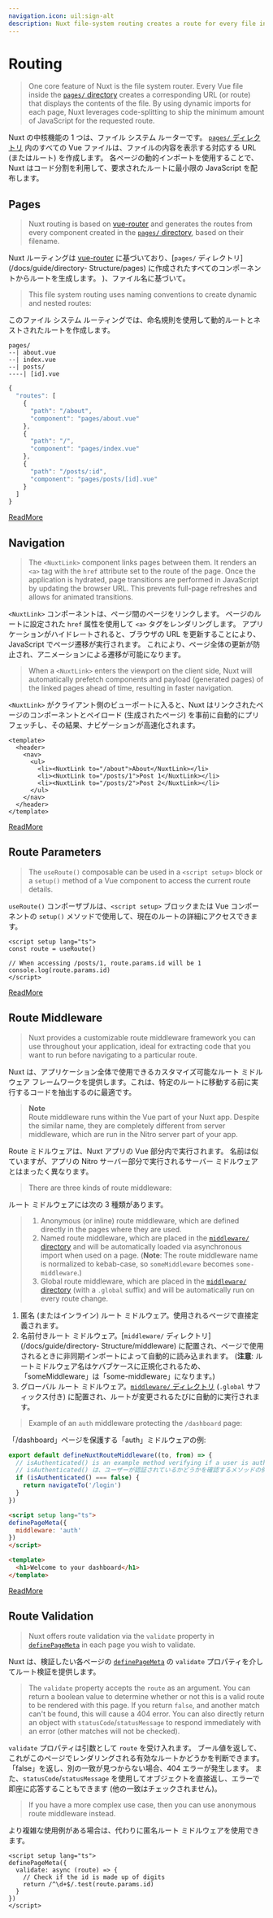 ```yaml
---
navigation.icon: uil:sign-alt
description: Nuxt file-system routing creates a route for every file in the pages/ directory.
---
```

# Routing

> One core feature of Nuxt is the file system router. Every Vue file inside the [`pages/` directory](/docs/guide/directory-structure/pages) creates a corresponding URL (or route) that displays the contents of the file. By using dynamic imports for each page, Nuxt leverages code-splitting to ship the minimum amount of JavaScript for the requested route.

Nuxt の中核機能の 1 つは、ファイル システム ルーターです。 [`pages/` ディレクトリ](/docs/guide/directory-struction/pages) 内のすべての Vue ファイルは、ファイルの内容を表示する対応する URL (またはルート) を作成します。 各ページの動的インポートを使用することで、Nuxt はコード分割を利用して、要求されたルートに最小限の JavaScript を配布します。

## Pages

> Nuxt routing is based on [vue-router](https://router.vuejs.org/) and generates the routes from every component created in the [`pages/` directory](/docs/guide/directory-structure/pages), based on their filename.

Nuxt ルーティングは [vue-router](https://router.vuejs.org/) に基づいており、[`pages/` ディレクトリ](/docs/guide/directory- Structure/pages) に作成されたすべてのコンポーネントからルートを生成します。 )、ファイル名に基づいて。

> This file system routing uses naming conventions to create dynamic and nested routes:

このファイル システム ルーティングでは、命名規則を使用して動的ルートとネストされたルートを作成します。


```text [pages/ directory]
pages/
--| about.vue
--| index.vue
--| posts/
----| [id].vue
```

```js [Generated Router file]
{
  "routes": [
    {
      "path": "/about",
      "component": "pages/about.vue"
    },
    {
      "path": "/",
      "component": "pages/index.vue"
    },
    {
      "path": "/posts/:id",
      "component": "pages/posts/[id].vue"
    }
  ]
}
```


[ReadMore](/docs/guide/directory-structure/pages)

## Navigation

> The `<NuxtLink>` component links pages between them. It renders an `<a>` tag with the `href` attribute set to the route of the page. Once the application is hydrated, page transitions are performed in JavaScript by updating the browser URL. This prevents full-page refreshes and allows for animated transitions.

`<NuxtLink>` コンポーネントは、ページ間のページをリンクします。 ページのルートに設定された `href` 属性を使用して `<a>` タグをレンダリングします。 アプリケーションがハイドレートされると、ブラウザの URL を更新することにより、JavaScript でページ遷移が実行されます。 これにより、ページ全体の更新が防止され、アニメーションによる遷移が可能になります。

> When a `<NuxtLink>` enters the viewport on the client side, Nuxt will automatically prefetch components and payload (generated pages) of the linked pages ahead of time, resulting in faster navigation.

`<NuxtLink>` がクライアント側のビューポートに入ると、Nuxt はリンクされたページのコンポーネントとペイロード (生成されたページ) を事前に自動的にプリフェッチし、その結果、ナビゲーションが高速化されます。

```vue [pages/app.vue]
<template>
  <header>
    <nav>
      <ul>
        <li><NuxtLink to="/about">About</NuxtLink></li>
        <li><NuxtLink to="/posts/1">Post 1</NuxtLink></li>
        <li><NuxtLink to="/posts/2">Post 2</NuxtLink></li>
      </ul>
    </nav>
  </header>
</template>
```

[ReadMore](/docs/api/components/nuxt-link)

## Route Parameters

> The `useRoute()` composable can be used in a `<script setup>` block or a `setup()` method of a Vue component to access the current route details.

`useRoute()` コンポーザブルは、`<script setup>` ブロックまたは Vue コンポーネントの `setup()` メソッドで使用して、現在のルートの詳細にアクセスできます。

```vue [pages/posts/[id\\].vue]
<script setup lang="ts">
const route = useRoute()

// When accessing /posts/1, route.params.id will be 1
console.log(route.params.id)
</script>
```

[ReadMore](/docs/api/composables/use-route)

## Route Middleware

> Nuxt provides a customizable route middleware framework you can use throughout your application, ideal for extracting code that you want to run before navigating to a particular route.

Nuxt は、アプリケーション全体で使用できるカスタマイズ可能なルート ミドルウェア フレームワークを提供します。これは、特定のルートに移動する前に実行するコードを抽出するのに最適です。


> **Note**  
> Route middleware runs within the Vue part of your Nuxt app. Despite the similar name, they are completely different from server middleware, which are run in the Nitro server part of your app.

Route ミドルウェアは、Nuxt アプリの Vue 部分内で実行されます。 名前は似ていますが、アプリの Nitro サーバー部分で実行されるサーバー ミドルウェアとはまったく異なります。

> There are three kinds of route middleware:

ルート ミドルウェアには次の 3 種類があります。

> 1. Anonymous (or inline) route middleware, which are defined directly in the pages where they are used.
> 2. Named route middleware, which are placed in the [`middleware/` directory](/docs/guide/directory-structure/middleware) and will be automatically loaded via asynchronous import when used on a page. (**Note**: The route middleware name is normalized to kebab-case, so `someMiddleware` becomes `some-middleware`.)
> 3. Global route middleware, which are placed in the [`middleware/` directory](/docs/guide/directory-structure/middleware) (with a `.global` suffix) and will be automatically run on every route change.

1. 匿名 (またはインライン) ルート ミドルウェア。使用されるページで直接定義されます。
2. 名前付きルート ミドルウェア。[`middleware/` ディレクトリ](/docs/guide/directory- Structure/middleware) に配置され、ページで使用されるときに非同期インポートによって自動的に読み込まれます。 (**注意**: ルートミドルウェア名はケバブケースに正規化されるため、「someMiddleware」は「some-middleware」になります。)
3. グローバル ルート ミドルウェア。[`middleware/` ディレクトリ](/docs/guide/directory-struction/middleware) (`.global` サフィックス付き) に配置され、ルートが変更されるたびに自動的に実行されます。

> Example of an `auth` middleware protecting the `/dashboard` page:

「/dashboard」ページを保護する「auth」ミドルウェアの例:


```ts [middleware/auth.ts]
export default defineNuxtRouteMiddleware((to, from) => {
  // isAuthenticated() is an example method verifying if a user is authenticated
  // isAuthenticated() は、ユーザーが認証されているかどうかを確認するメソッドの例です
  if (isAuthenticated() === false) {
    return navigateTo('/login')
  }
})
```

```html [pages/dashboard.vue]
<script setup lang="ts">
definePageMeta({
  middleware: 'auth'
})
</script>

<template>
  <h1>Welcome to your dashboard</h1>
</template>
```

[ReadMore](/docs/guide/directory-structure/middleware)

## Route Validation

> Nuxt offers route validation via the `validate` property in [`definePageMeta`](/docs/api/utils/define-page-meta) in each page you wish to validate.

Nuxt は、検証したい各ページの [`definePageMeta`](/docs/api/utils/define-page-meta) の `validate` プロパティを介してルート検証を提供します。

> The `validate` property accepts the `route` as an argument. You can return a boolean value to determine whether or not this is a valid route to be rendered with this page. If you return `false`, and another match can't be found, this will cause a 404 error. You can also directly return an object with `statusCode`/`statusMessage` to respond immediately with an error (other matches will not be checked).

`validate` プロパティは引数として `route` を受け入れます。 ブール値を返して、これがこのページでレンダリングされる有効なルートかどうかを判断できます。 「false」を返し、別の一致が見つからない場合、404 エラーが発生します。 また、`statusCode`/`statusMessage` を使用してオブジェクトを直接返し、エラーで即座に応答することもできます (他の一致はチェックされません)。

> If you have a more complex use case, then you can use anonymous route middleware instead.

より複雑な使用例がある場合は、代わりに匿名ルート ミドルウェアを使用できます。

```vue [pages/posts/[id\\].vue]
<script setup lang="ts">
definePageMeta({
  validate: async (route) => {
    // Check if the id is made up of digits
    return /^\d+$/.test(route.params.id)
  }
})
</script>
```
